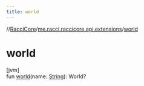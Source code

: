 ```yaml
---
title: world
---
```

//[RacciCore](../../index.html)/[me.racci.raccicore.api.extensions](index.html)/[world](world.html)



# world



[jvm]\
fun [world](world.html)(name: [String](https://kotlinlang.org/api/latest/jvm/stdlib/kotlin/-string/index.html)): World?




